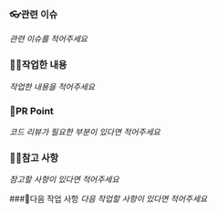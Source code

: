 ### 👓관련 이슈
_관련 이슈를 적어주세요_

### 👩‍💻작업한 내용
_작업한 내용을 적어주세요_

### 🙏PR Point
_코드 리뷰가 필요한 부분이 있다면 적어주세요_

### 🫶🏻참고 사항 
_참고할 사항이 있다면 적어주세요_

###🎲다음 작업 사항
_다음 작업할 사항이 있다면 적어주세요_

